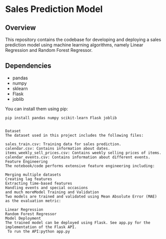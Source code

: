 # Sales Prediction Model

## Overview
This repository contains the codebase for developing and deploying a sales prediction model using machine learning algorithms, namely Linear Regression and Random Forest Regressor.

## Dependencies
- pandas
- numpy
- sklearn
- Flask
- joblib

You can install them using pip:
```shell
pip install pandas numpy scikit-learn Flask joblib


Dataset
The dataset used in this project includes the following files:

sales_train.csv: Training data for sales prediction.
calendar.csv: Contains information about dates.
items_weekly_sell_prices.csv: Contains weekly selling prices of items.
calendar_events.csv: Contains information about different events.
Feature Engineering
The notebook/code performs extensive feature engineering including:

Merging multiple datasets
Creating lag features
Extracting time-based features
Handling events and special occasions
and much moreModel Training and Validation
Two models are trained and validated using Mean Absolute Error (MAE) as the evaluation metric:

Linear Regression
Random Forest Regressor
Model Deployment
The trained model can be deployed using Flask. See app.py for the implementation of the Flask API.
 To run the API:python app.py









